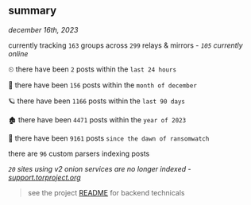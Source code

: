 
## summary
_december 16th, 2023_

currently tracking `163` groups across `299` relays & mirrors - _`105` currently online_

⏲ there have been `2` posts within the `last 24 hours`

🦈 there have been `156` posts within the `month of december`

🪐 there have been `1166` posts within the `last 90 days`

🏚 there have been `4471` posts within the `year of 2023`

🦕 there have been `9161` posts `since the dawn of ransomwatch`

there are `96` custom parsers indexing posts

_`20` sites using v2 onion services are no longer indexed - [support.torproject.org](https://support.torproject.org/onionservices/v2-deprecation/)_

> see the project [README](https://github.com/joshhighet/ransomwatch#ransomwatch--) for backend technicals

